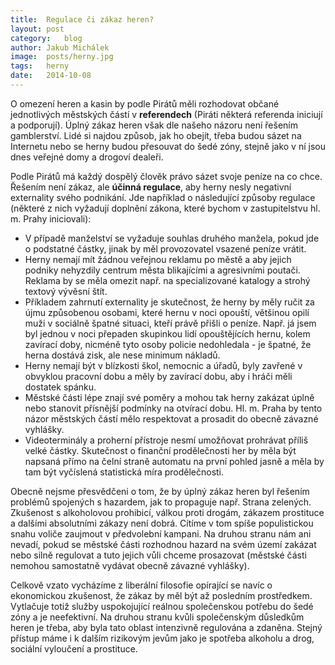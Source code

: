 ```yaml
---
title:	Regulace či zákaz heren?
layout:	post
category:	blog
author:	Jakub Michálek
image:	posts/herny.jpg
tags:	herny
date:	2014-10-08
---
```


O omezení heren a kasin by podle Pirátů měli rozhodovat občané jednotlivých městských částí v **referendech** (Piráti některá referenda iniciují a podporují). Úplný zákaz heren však dle našeho názoru není řešením gamblerství. Lidé si najdou způsob, jak ho obejít, třeba budou sázet na Internetu nebo se herny budou přesouvat do šedé zóny, stejně jako v ní jsou dnes veřejné domy a drogoví dealeři. 

Podle Pirátů má každý dospělý člověk právo sázet svoje peníze na co chce. Řešením není zákaz, ale **účinná regulace**, aby herny nesly negativní externality svého podnikání. Jde například o následující způsoby regulace (některé z nich vyžadují doplnění zákona, které bychom v zastupitelstvu hl. m. Prahy iniciovali):

  * V případě manželství se vyžaduje souhlas druhého manžela, pokud jde o podstatné částky, jinak by měl provozovatel vsazené peníze vrátit. 
  * Herny nemají mít žádnou veřejnou reklamu po městě a aby jejich podniky nehyzdily centrum města blikajícími a agresivními poutači. Reklama by se měla omezit např. na specializované katalogy a strohý textový vývěsní štít.
  * Příkladem zahrnutí externality je skutečnost, že herny by měly ručit za újmu způsobenou osobami, které hernu v noci opouští, většinou opilí muži v sociálně špatné situaci, kteří právě přišli o peníze. Např. já jsem byl jednou v noci přepaden skupinkou lidí opouštějících hernu, kolem zavírací doby, nicméně tyto osoby policie nedohledala - je špatné, že herna dostává zisk, ale nese minimum nákladů. 
  * Herny nemají být v blízkosti škol, nemocnic a úřadů, byly zavřené v obvyklou pracovní dobu a měly by zavírací dobu, aby i hráči měli dostatek spánku.
  * Městské části lépe znají své poměry a mohou tak herny zakázat úplně nebo stanovit přísnější podmínky na otvírací dobu. Hl. m. Praha by tento názor městských částí mělo respektovat a prosadit do obecně závazné vyhlášky. 
  * Videoterminály a proherní přístroje nesmí umožňovat prohrávat příliš velké částky. Skutečnost o finanční prodělečnosti her by měla být napsaná přímo na čelní straně automatu na první pohled jasně a měla by tam být vyčíslená statistická míra prodělečnosti.

Obecně nejsme přesvědčeni o tom, že by úplný zákaz heren byl řešením problémů spojených s hazardem, jak to propaguje např. Strana zelených. Zkušenost s alkoholovou prohibicí, válkou proti drogám, zákazem prostituce a dalšími absolutními zákazy není dobrá. Cítíme v tom spíše populistickou snahu voliče zaujmout v předvolební kampani. Na druhou stranu nám ani nevadí, pokud se městské části rozhodnou hazard na svém území zakázat nebo silně regulovat a tuto jejich vůli chceme prosazovat (městské části nemohou samostatně vydávat obecně závazné vyhlášky). 

Celkově vzato vycházíme z liberální filosofie opírající se navíc o ekonomickou zkušenost, že zákaz by měl být až posledním prostředkem. Vytlačuje totiž služby uspokojující reálnou společenskou potřebu do šedé zóny a je neefektivní. Na druhou stranu kvůli společenským důsledkům heren je třeba, aby byla tato oblast intenzivně regulována a zdaněna. Stejný přístup máme i k dalším rizikovým jevům jako je spotřeba alkoholu a drog, sociální vyloučení a prostituce.


